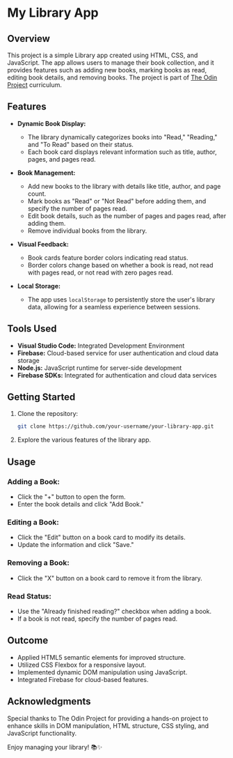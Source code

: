 # My Library App

## Overview

This project is a simple Library app created using HTML, CSS, and JavaScript. The app allows users to manage their book collection, and it provides features such as adding new books, marking books as read, editing book details, and removing books. The project is part of [The Odin Project](https://www.theodinproject.com/) curriculum.

## Features

- **Dynamic Book Display:**
  - The library dynamically categorizes books into "Read," "Reading," and "To Read" based on their status.
  - Each book card displays relevant information such as title, author, pages, and pages read.

- **Book Management:**
  - Add new books to the library with details like title, author, and page count.
  - Mark books as "Read" or "Not Read" before adding them, and specify the number of pages read.
  - Edit book details, such as the number of pages and pages read, after adding them.
  - Remove individual books from the library.

- **Visual Feedback:**
  - Book cards feature border colors indicating read status.
  - Border colors change based on whether a book is read, not read with pages read, or not read with zero pages read.

- **Local Storage:**
  - The app uses `localStorage` to persistently store the user's library data, allowing for a seamless experience between sessions.

## Tools Used

- **Visual Studio Code:** Integrated Development Environment
- **Firebase:** Cloud-based service for user authentication and cloud data storage
- **Node.js:** JavaScript runtime for server-side development
- **Firebase SDKs:** Integrated for authentication and cloud data services

## Getting Started

1. Clone the repository:

   ```bash
   git clone https://github.com/your-username/your-library-app.git
2. Explore the various features of the library app.

## Usage

### Adding a Book:

- Click the "+" button to open the form.
- Enter the book details and click "Add Book."

### Editing a Book:

- Click the "Edit" button on a book card to modify its details.
- Update the information and click "Save."

### Removing a Book:

- Click the "X" button on a book card to remove it from the library.

### Read Status:

- Use the "Already finished reading?" checkbox when adding a book.
- If a book is not read, specify the number of pages read.

## Outcome

- Applied HTML5 semantic elements for improved structure.
- Utilized CSS Flexbox for a responsive layout.
- Implemented dynamic DOM manipulation using JavaScript.
- Integrated Firebase for cloud-based features.

## Acknowledgments

Special thanks to The Odin Project for providing a hands-on project to enhance skills in DOM manipulation, HTML structure, CSS styling, and JavaScript functionality.

Enjoy managing your library! 📚✨
